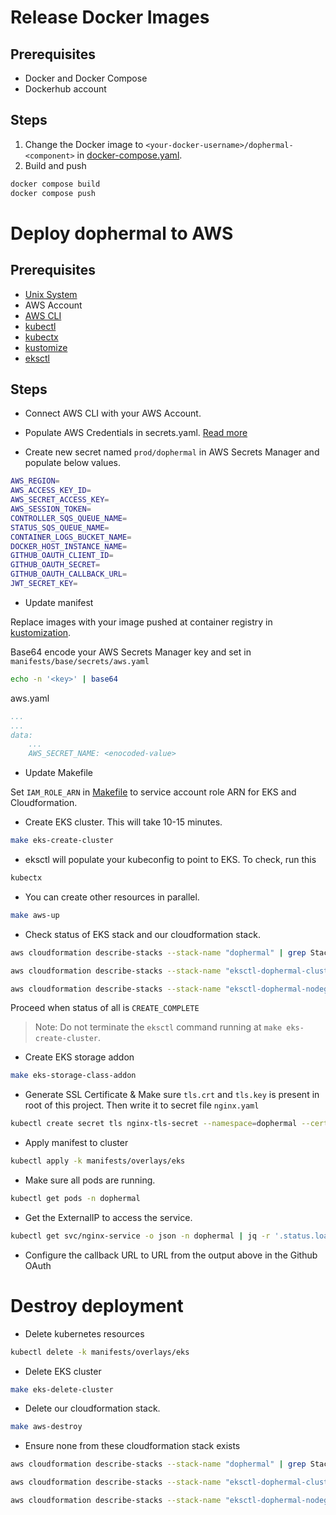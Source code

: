 # Release Docker Images

## Prerequisites

- Docker and Docker Compose
- Dockerhub account

## Steps

1. Change the Docker image to `<your-docker-username>/dophermal-<component>` in [docker-compose.yaml](../docker-compose.yaml).
2. Build and push

```sh
docker compose build
docker compose push
```

# Deploy dophermal to AWS

## Prerequisites

- [Unix System](https://en.wikipedia.org/wiki/Unix)
- AWS Account
- [AWS CLI](https://aws.amazon.com/cli/)
- [kubectl](https://kubernetes.io/docs/reference/kubectl/)
- [kubectx](https://github.com/ahmetb/kubectx)
- [kustomize](https://kustomize.io/)
- [eksctl](https://eksctl.io/)

## Steps

- Connect AWS CLI with your AWS Account.

- Populate AWS Credentials in secrets.yaml. [Read more](../manifests/base/secrets/README.md)

- Create new secret named `prod/dophermal` in AWS Secrets Manager and populate below values.

```sh
AWS_REGION=
AWS_ACCESS_KEY_ID=
AWS_SECRET_ACCESS_KEY=
AWS_SESSION_TOKEN=
CONTROLLER_SQS_QUEUE_NAME=
STATUS_SQS_QUEUE_NAME=
CONTAINER_LOGS_BUCKET_NAME=
DOCKER_HOST_INSTANCE_NAME=
GITHUB_OAUTH_CLIENT_ID=
GITHUB_OAUTH_SECRET=
GITHUB_OAUTH_CALLBACK_URL=
JWT_SECRET_KEY=
```

- Update manifest

Replace images with your image pushed at container registry in [kustomization](../manifests/overlays/eks/kustomization.yaml).

Base64 encode your AWS Secrets Manager key and set in `manifests/base/secrets/aws.yaml`

```sh
echo -n '<key>' | base64
```

aws.yaml
```yaml
...
...
data:
    ...
    AWS_SECRET_NAME: <enocoded-value>
```

- Update Makefile

Set `IAM_ROLE_ARN` in [Makefile](../Makefile) to service account role ARN for EKS and Cloudformation.

- Create EKS cluster. This will take 10-15 minutes.

```sh
make eks-create-cluster
```

- eksctl will populate your kubeconfig to point to EKS. To check, run this

```sh
kubectx
```

- You can create other resources in parallel.

```sh
make aws-up
```

- Check status of EKS stack and our cloudformation stack.

```sh
aws cloudformation describe-stacks --stack-name "dophermal" | grep StackStatus

aws cloudformation describe-stacks --stack-name "eksctl-dophermal-cluster" | grep StackStatus

aws cloudformation describe-stacks --stack-name "eksctl-dophermal-nodegroup-ng-1" | grep StackStatus
```

Proceed when status of all is `CREATE_COMPLETE`

> Note: Do not terminate the `eksctl` command running at `make eks-create-cluster`.

- Create EKS storage addon

```sh
make eks-storage-class-addon
```

- Generate SSL Certificate & Make sure `tls.crt` and `tls.key` is present in root of this project. Then write it to secret file `nginx.yaml`

```sh
kubectl create secret tls nginx-tls-secret --namespace=dophermal --cert=tls.crt --key=tls.key --dry-run=client -o yaml > manifests/base/secrets/nginx.yaml
```

- Apply manifest to cluster

```sh
kubectl apply -k manifests/overlays/eks
```

- Make sure all pods are running.

```sh
kubectl get pods -n dophermal
```

- Get the ExternalIP to access the service.

```sh
kubectl get svc/nginx-service -o json -n dophermal | jq -r '.status.loadBalancer.ingress[0].hostname'
```

- Configure the callback URL to URL from the output above in the Github OAuth

# Destroy deployment

- Delete kubernetes resources

```sh
kubectl delete -k manifests/overlays/eks
```

- Delete EKS cluster

```sh
make eks-delete-cluster
```

- Delete our cloudformation stack.

```sh
make aws-destroy
```

- Ensure none from these cloudformation stack exists

```sh
aws cloudformation describe-stacks --stack-name "dophermal" | grep StackStatus

aws cloudformation describe-stacks --stack-name "eksctl-dophermal-cluster" | grep StackStatus

aws cloudformation describe-stacks --stack-name "eksctl-dophermal-nodegroup-ng-1" | grep StackStatus
```